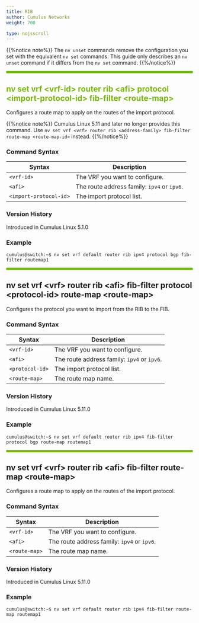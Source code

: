 ```yaml
---
title: RIB
author: Cumulus Networks
weight: 700

type: nojsscroll
---
```

<style>
h { color: RGB(118,185,0)}
</style>
{{%notice note%}}
The `nv unset` commands remove the configuration you set with the equivalent `nv set` commands. This guide only describes an `nv unset` command if it differs from the `nv set` command.
{{%/notice%}}

<HR STYLE="BORDER: DASHED RGB(118,185,0) 0.5PX;BACKGROUND-COLOR: RGB(118,185,0);HEIGHT: 4.0PX;"/>

## <h>nv set vrf \<vrf-id\> router rib \<afi\> protocol \<import-protocol-id\> fib-filter \<route-map\></h>

Configures a route map to apply on the routes of the import protocol.

{{%notice note%}}
Cumulus Linux 5.11 and later no longer provides this command. Use `nv set vrf <vrf> router rib <address-family> fib-filter route-map <route-map-id>` instead.
{{%/notice%}}

### Command Syntax

| Syntax |  Description   |
| ---------  | -------------- |
| `<vrf-id>` |   The VRF you want to configure. |
| `<afi>`   |  The route address family: `ipv4` or `ipv6`. |
| `<import-protocol-id>` |  The import protocol list. |

### Version History

Introduced in Cumulus Linux 5.1.0

### Example

```
cumulus@switch:~$ nv set vrf default router rib ipv4 protocol bgp fib-filter routemap1
```

<HR STYLE="BORDER: DASHED RGB(118,185,0) 0.5PX;BACKGROUND-COLOR: RGB(118,185,0);HEIGHT: 4.0PX;"/>

## nv set vrf \<vrf\> router rib \<afi\> fib-filter protocol \<protocol-id\> route-map \<route-map\></h>

Configures the protocol you want to import from the RIB to the FIB.

### Command Syntax

| Syntax |  Description   |
| ---------  | -------------- |
| `<vrf-id>` |   The VRF you want to configure. |
| `<afi>`   |  The route address family: `ipv4` or `ipv6`. |
| `<protocol-id>` |  The import protocol list. |
| `<route-map>` |  The route map name. |

### Version History

Introduced in Cumulus Linux 5.11.0

### Example

```
cumulus@switch:~$ nv set vrf default router rib ipv4 fib-filter protocol bgp route-map routemap1
```

<HR STYLE="BORDER: DASHED RGB(118,185,0) 0.5PX;BACKGROUND-COLOR: RGB(118,185,0);HEIGHT: 4.0PX;"/>

## nv set vrf \<vrf\> router rib \<afi\> fib-filter route-map \<route-map\></h>

Configures a route map to apply on the routes of the import protocol.

### Command Syntax

| Syntax |  Description   |
| ---------  | -------------- |
| `<vrf-id>` |   The VRF you want to configure. |
| `<afi>`   |  The route address family: `ipv4` or `ipv6`. |
| `<route-map>` |  The route map name. |

### Version History

Introduced in Cumulus Linux 5.11.0

### Example

```
cumulus@switch:~$ nv set vrf default router rib ipv4 fib-filter route-map routemap1
```
